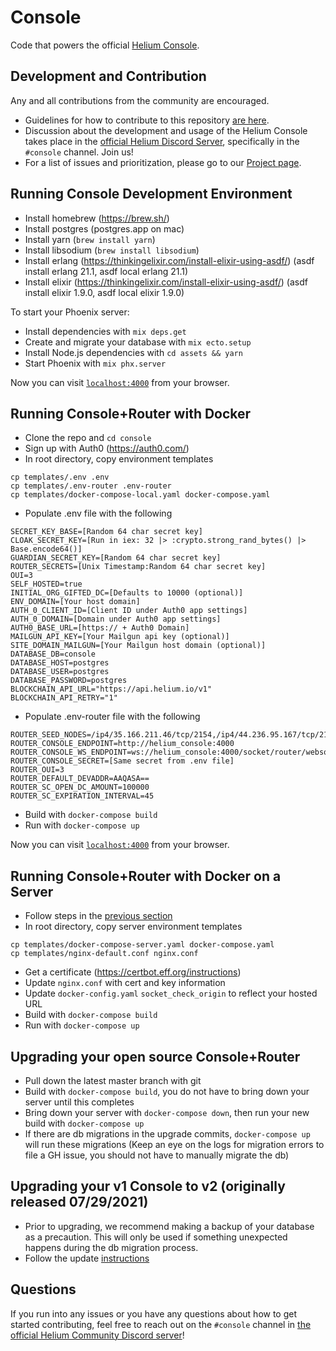 # Console

Code that powers the official [Helium Console](https://console.helium.com/).

## Development and Contribution

Any and all contributions from the community are encouraged.

- Guidelines for how to contribute to this repository [are here](https://github.com/helium/console/blob/master/CONTRIBUTING.md).
- Discussion about the development and usage of the Helium Console takes place in the [official Helium Discord Server](https://discord.gg/helium), specifically in the `#console` channel. Join us!
- For a list of issues and prioritization, please go to our [Project page](https://github.com/orgs/helium/projects/15).

## Running Console Development Environment

- Install homebrew (https://brew.sh/)
- Install postgres (postgres.app on mac)
- Install yarn (`brew install yarn`)
- Install libsodium (`brew install libsodium`)
- Install erlang (https://thinkingelixir.com/install-elixir-using-asdf/) (asdf install erlang 21.1, asdf local erlang 21.1)
- Install elixir (https://thinkingelixir.com/install-elixir-using-asdf/) (asdf install elixir 1.9.0, asdf local elixir 1.9.0)

To start your Phoenix server:

- Install dependencies with `mix deps.get`
- Create and migrate your database with `mix ecto.setup`
- Install Node.js dependencies with `cd assets && yarn`
- Start Phoenix with `mix phx.server`

Now you can visit [`localhost:4000`](http://localhost:4000) from your browser.

## Running Console+Router with Docker

- Clone the repo and `cd console`
- Sign up with Auth0 (https://auth0.com/)
- In root directory, copy environment templates

```
cp templates/.env .env
cp templates/.env-router .env-router
cp templates/docker-compose-local.yaml docker-compose.yaml
```

- Populate .env file with the following

```
SECRET_KEY_BASE=[Random 64 char secret key]
CLOAK_SECRET_KEY=[Run in iex: 32 |> :crypto.strong_rand_bytes() |> Base.encode64()]
GUARDIAN_SECRET_KEY=[Random 64 char secret key]
ROUTER_SECRETS=[Unix Timestamp:Random 64 char secret key]
OUI=3
SELF_HOSTED=true
INITIAL_ORG_GIFTED_DC=[Defaults to 10000 (optional)]
ENV_DOMAIN=[Your host domain]
AUTH_0_CLIENT_ID=[Client ID under Auth0 app settings]
AUTH_0_DOMAIN=[Domain under Auth0 app settings]
AUTH0_BASE_URL=[https:// + Auth0 Domain]
MAILGUN_API_KEY=[Your Mailgun api key (optional)]
SITE_DOMAIN_MAILGUN=[Your Mailgun host domain (optional)]
DATABASE_DB=console
DATABASE_HOST=postgres
DATABASE_USER=postgres
DATABASE_PASSWORD=postgres
BLOCKCHAIN_API_URL="https://api.helium.io/v1"
BLOCKCHAIN_API_RETRY="1"
```

- Populate .env-router file with the following

```
ROUTER_SEED_NODES=/ip4/35.166.211.46/tcp/2154,/ip4/44.236.95.167/tcp/2154
ROUTER_CONSOLE_ENDPOINT=http://helium_console:4000
ROUTER_CONSOLE_WS_ENDPOINT=ws://helium_console:4000/socket/router/websocket
ROUTER_CONSOLE_SECRET=[Same secret from .env file]
ROUTER_OUI=3
ROUTER_DEFAULT_DEVADDR=AAQASA==
ROUTER_SC_OPEN_DC_AMOUNT=100000
ROUTER_SC_EXPIRATION_INTERVAL=45
```

- Build with `docker-compose build`
- Run with `docker-compose up`

Now you can visit [`localhost:4000`](http://localhost:4000) from your browser.

## Running Console+Router with Docker on a Server

- Follow steps in the [previous section](#running-console+router-with-docker)
- In root directory, copy server environment templates

```
cp templates/docker-compose-server.yaml docker-compose.yaml
cp templates/nginx-default.conf nginx.conf
```

- Get a certificate (https://certbot.eff.org/instructions)
- Update `nginx.conf` with cert and key information
- Update `docker-config.yaml` `socket_check_origin` to reflect your hosted URL
- Build with `docker-compose build`
- Run with `docker-compose up`

## Upgrading your open source Console+Router

- Pull down the latest master branch with git
- Build with `docker-compose build`, you do not have to bring down your server until this completes
- Bring down your server with `docker-compose down`, then run your new build with `docker-compose up`
- If there are db migrations in the upgrade commits, `docker-compose up` will run these migrations (Keep an eye on the logs for migration errors to file a GH issue, you should not have to manually migrate the db)

## Upgrading your v1 Console to v2 (originally released 07/29/2021)

- Prior to upgrading, we recommend making a backup of your database as a precaution. This will only be used if something unexpected happens during the db migration process.
- Follow the update [instructions](https://github.com/helium/console/releases/tag/2021.07.29)

## Questions

If you run into any issues or you have any questions about how to get started contributing, feel free to reach out on the `#console` channel in [the official Helium Community Discord server](http://discord.gg/helium)!
